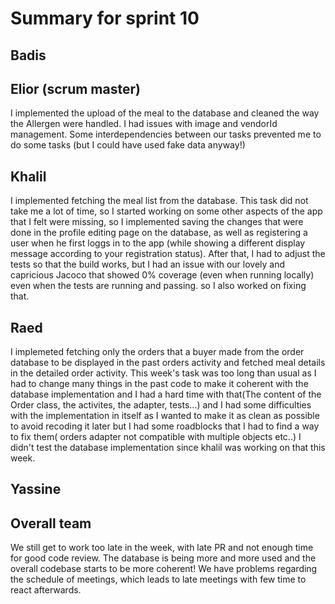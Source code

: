# Summary for sprint 10

## Badis
## Elior (scrum master)
I implemented the upload of the meal to the database and cleaned the way the Allergen were handled. I had issues with image and vendorId management.
Some interdependencies between our tasks prevented me to do some tasks (but I could have used fake data anyway!)
## Khalil
I implemented fetching the meal list from the database. This task did not take me a lot of time, so I started working on some other aspects of the app that I felt were missing,
so I implemented saving the changes that were done in the profile editing page on the database, as well as registering a user when he first loggs in to the app 
(while showing a different display message according to your registration status). After that, I had to adjust the tests so that the build works, but I had an issue with
our lovely and capricious Jacoco that showed 0% coverage (even when running locally) even when the tests are running and passing. so I also worked on fixing that.
## Raed 
I implemeted fetching only the orders that a buyer made from the order database to be displayed in the past orders activity and fetched meal details in the detailed order activity.
This week's task was too long than usual as I had to change many things in the past code to make it coherent with the database implementation and I had a hard time with that(The content of the Order class, the activites, the adapter, tests...)
and I had some difficulties with the implementation in itself as I wanted to make it as clean as possible to avoid recoding it later but I had some roadblocks that I had to find a way to fix them( orders adapter not compatible with multiple objects etc..)
I didn't test the database implementation since khalil was working on that this week.
## Yassine 
## Overall team
We still get to work too late in the week, with late PR and not enough time for good code review.
The database is being more and more used and the overall codebase starts to be more coherent!
We have problems regarding the schedule of meetings, which leads to late meetings with few time to react afterwards.